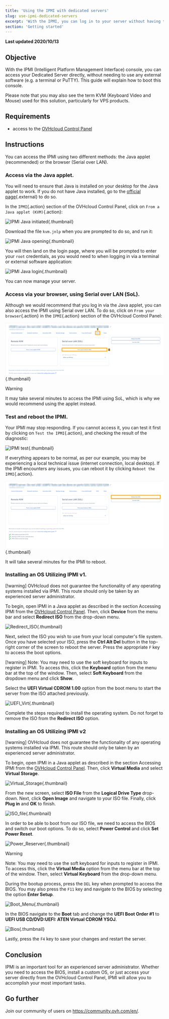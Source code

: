 ```yaml
---
title: 'Using the IPMI with dedicated servers'
slug: use-ipmi-dedicated-servers
excerpt: 'With the IPMI, you can log in to your server without having to use any external software.'
section: 'Getting started'
---
```


**Last updated 2020/10/13**

## Objective

With the IPMI (Intelligent Platform Management Interface) console, you can access your Dedicated Server directly, without needing to use any external software (e.g. a terminal or PuTTY). This guide will explain how to boot this console.

Please note that you may also see the term KVM (Keyboard Video and Mouse) used for this solution, particularly for VPS products.

## Requirements

- access to the [OVHcloud Control Panel](https://ca.ovh.com/auth/?action=gotomanager&from=https://www.ovh.com/asia/&ovhSubsidiary=asia)


## Instructions

You can access the IPMI using two different methods: the Java applet (recommended) or the browser (Serial over LAN).

### Access via the Java applet.

You will need to ensure that Java is installed on your desktop for the Java applet to work. If you do not have Java installed, go to the [official page](https://www.java.com/en/download/){.external} to do so.

In the `IPMI`{.action} section of the OVHcloud Control Panel, click on `From a Java applet (KVM)`{.action}:

![IPMI Java initiated](images/java_ipmi_initiate_2020.png){.thumbnail}

Download the file `kvm.jnlp` when you are prompted to do so, and run it:

![IPMI Java opening](images/java_ipmi_activation.png){.thumbnail}

You will then land on the login page, where you will be prompted to enter your `root` credentials, as you would need to when logging in via a terminal or external software application:

![IPMI Java login](images/java_ipmi_login.png){.thumbnail}

You can now manage your server.

### Access via your browser, using Serial over LAN (SoL).

Although we would recommend that you log in via the Java applet, you can also access the IPMI using Serial over LAN. To do so, click on `From your browser`{.action} in the `IPMI`{.action} section of the OVHcloud Control Panel:

![IPMI SoL activation](images/sol_ipmi_activation_2020.png){.thumbnail}

> [!warning]
>
> It may take several minutes to access the IPMI using SoL, which is why we would recommend using the applet instead.
>

### Test and reboot the IPMI.

Your IPMI may stop responding. If you cannot access it, you can test it first by clicking on `Test the IPMI`{.action}, and checking the result of the diagnostic:

![IPMI test](images/ipmi_test_2020.png){.thumbnail}

If everything appears to be normal, as per our example, you may be experiencing a local technical issue (internet connection, local desktop). If the IPMI encounters any issues, you can reboot it by clicking `Reboot the IPMI`{.action}.

![IPMI test](images/ipmi_reboot_2020.png){.thumbnail}

It will take several minutes for the IPMI to reboot.

### Installing an OS Utilizing IPMI v1.

[!warning] OVHcloud does not guarantee the functionality of any operating systems installed via IPMI. This route should only be taken by an experienced server administrator.
>
To begin, open IPMI in a Java applet as described in the section Accessing IPMI from the [OVHcloud Control Panel](https://ca.ovh.com/auth/?action=gotomanager&from=https://www.ovh.com/asia/&ovhSubsidiary=asia). Then, click **Device** from the menu bar and select **Redirect ISO** from the drop-down menu.
>
![Redirect_ISO](images/RedirectISO.jpg){.thumbnail}
>
Next, select the ISO you wish to use from your local computer's file system. Once you have selected your ISO, press the **Ctrl Alt Del** button in the top-right corner of the screen to reboot the server. Press the appropriate `F` key to access the boot options.

[!warning] Note: You may need to use the soft keyboard for inputs to register in IPMI. To access this, click the **Keyboard** option from the menu bar at the top of the window. Then, select **Soft Keyboard** from the dropdown menu and click **Show**.

>
Select the **UEFI Virtual CDROM 1.00** option from the boot menu to start the server from the ISO attached previously.
>
![UEFI_Virt](images/UEFIVirt.jpg){.thumbnail}
>
Complete the steps required to install the operating system. Do not forget to remove the ISO from the **Redirect ISO** option.
>

### Installing an OS Utilizing IPMI v2

[!warning] OVHcloud does not guarantee the functionality of any operating systems installed via IPMI. This route should only be taken by an experienced server administrator.
>
To begin, open IPMI in a Java applet as described in the section Accessing IPMI from the [OVHcloud Control Panel](https://ca.ovh.com/auth/?action=gotomanager&from=https://www.ovh.com/asia/&ovhSubsidiary=asia). Then, click **Virtual Media** and select **Virtual Storage**.
>
![Virtual_Storage](images/virtual_storage.png){.thumbnail}
>
From the new screen, select **ISO File** from the **Logical Drive Type** drop-down. Next, click **Open Image** and navigate to your ISO file. Finally, click **Plug in** and **OK** to finish.
>
![ISO_file](images/iso_file.png){.thumbnail}
>
In order to be able to boot from our ISO file, we need to access the BIOS and switch our boot options. To do so, select **Power Control** and click **Set Power Reset**.
>
![Power_Reserver](images/power_reset.png){.thumbnail}

> [!warning]
>
> Note: You may need to use the soft keyboard for inputs to register in IPMI. To access this, click the **Virtual Media** option from the menu bar at the top of the window. Then, select **Virtual Keyboard** from the drop-down menu.
>
During the bootup process, press the `DEL` key when prompted to access the BIOS. You may also press the `F11` key and navigate to the BIOS by selecting the option **Enter Setup**.
>
![Boot_Menu](images/boot_menu.png){.thumbnail}
>
In the BIOS navigate to the **Boot** tab and change the **UEFI Boot Order #1** to **UEFI USB CD/DVD:UEFI: ATEN Virtual CDROM YSOJ**.
>
![Bios](images/bios.png){.thumbnail}
>
Lastly, press the `F4` key to save your changes and restart the server.
>

## Conclusion

IPMI is an important tool for an experienced server administrator. Whether you need to access the BIOS, install a custom OS, or just access your server directly from the OVHcloud Control Panel, IPMI will allow you to accomplish your most important tasks.

## Go further

Join our community of users on <https://community.ovh.com/en/>.
